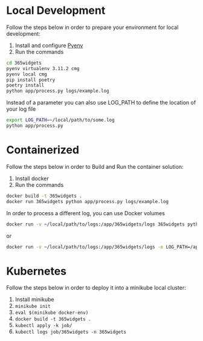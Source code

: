 # Local Development  


Follow the steps below in order to prepare your environment for local development:  

1. Install and configure [Pyenv](https://github.com/pyenv/pyenv)  
1. Run the commands
```bash
cd 365widgets
pyenv virtualenv 3.11.2 cmg
pyenv local cmg
pip install poetry
poetry install
python app/process.py logs/example.log
```

Instead of a parameter you can also use LOG_PATH to define the location of your log file

```bash
export LOG_PATH=~/local/path/to/some.log
python app/process.py
```


# Containerized  


Follow the steps below in order to Build and Run the container solution:  

1. Install docker  
1. Run the commands  
```bash
docker build -t 365widgets .
docker run 365widgets python app/process.py logs/example.log
```

In order to process a different log, you can use Docker volumes  

```bash
docker run -v ~/local/path/to/logs:/app/365widgets/logs 365widgets python app/process.py logs/some.log
```
or
```bash
docker run -v ~/local/path/to/logs:/app/365widgets/logs -e LOG_PATH=/app/365widgets/logs/some.log 365widgets python app/process.py
```


# Kubernetes  


Follow the steps below in order to deploy it into a minikube local cluster:  


1. Install minikube  
1. `minikube init`  
1. `eval $(minikube docker-env)`  
1. `docker build -t 365widgets .`  
1. `kubectl apply -k job/`  
1. `kubectl logs job/365widgets -n 365widgets`  